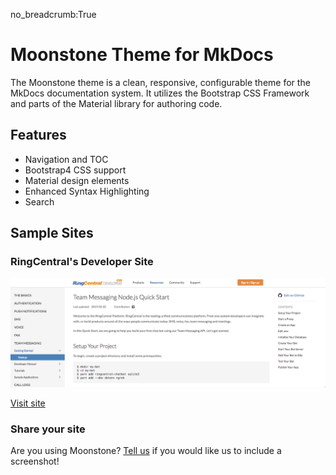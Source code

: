 no_breadcrumb:True

# Moonstone Theme for MkDocs

The Moonstone theme is a clean, responsive, configurable theme for the MkDocs documentation system. It utilizes the Bootstrap CSS Framework and parts of the Material library for authoring code. 

## Features

- Navigation and TOC
- Bootstrap4 CSS support
- Material design elements
- Enhanced Syntax Highlighting
- Search

## Sample Sites

### RingCentral's Developer Site

<img src="./screenshot.png" class="img-fluid">

[Visit site](http://developers.ringcentral.com/guide)

### Share your site

Are you using Moonstone? [Tell us](https://github.com/byrnereese/mkdocs-bootstrap-tables-plugin/issues) if you would like us to include a screenshot!